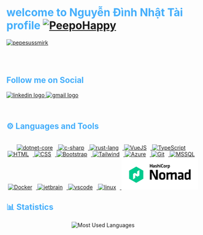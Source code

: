 <h1 style="color: #44AEFB;">welcome to Nguyễn Đình Nhật Tài profile <a href="https://emoji.gg/emoji/9599-peepohappy"><img src="https://cdn3.emoji.gg/emojis/9599-peepohappy.png" width="40px" height="40px" alt="PeepoHappy"></a></h1>


[![pepesussmirk](https://cdn3.emoji.gg/emojis/7200-pepesussmirk.png)](https://emoji.gg/emoji/7200-pepesussmirk)

<br>
<br>

<h2 style="color: #44AEFB"> Follow me on Social</h2>
<div align="left">
    <a href="https://www.linkedin.com/in/nguyendinhnhattai1999/" target="_blank" rel="noreferrer">
        <img src="https://raw.githubusercontent.com/maurodesouza/profile-readme-generator/master/src/assets/icons/social/linkedin/default.svg" width="52" height="40" alt="linkedin logo"  />
    </a>
    <a href="to:nguyendinhnhattai.it@gmail.com" target="_blank" rel="noreferrer">
        <img src="https://raw.githubusercontent.com/maurodesouza/profile-readme-generator/master/src/assets/icons/social/gmail/default.svg" width="52" height="40" alt="gmail logo"  />
    </a>
</div>

</p>    
<br>
<!-- Languages and Tools -->

<h2 style="color: #44AEFB">⚙️ Languages and Tools</h2>

<br>   
<!-- Icons Resources -->
<!-- https://devicon.dev/ -->
<!-- https://cdn.jsdelivr.net/npm/simple-icons@v3/icons/ -->
<div align="center">
  <a href="https://dotnet.microsoft.com/en-us/" target="_blank" rel="noreferrer">
      <img  alt="dotnet-core" height="50px" style="padding-right:10px; ;"src="https://cdn.jsdelivr.net/gh/devicons/devicon/icons/dotnetcore/dotnetcore-original.svg" />
  </a>
  <a href="https://dotnet.microsoft.com/en-us/languages/csharp" target="_blank" rel="noreferrer">
      <img  alt="c-sharp" height="50px" style="padding-right:10px; ;" src="https://cdn.jsdelivr.net/gh/devicons/devicon/icons/csharp/csharp-original.svg" />
  </a>
  <a href="[https://dotnet.microsoft.com/en-us/languages/csharp](https://www.rust-lang.org/)" target="_blank" rel="noreferrer">
      <img  alt="rust-lang" height="50px" style="padding-right:10px; ;" src="https://cdn.jsdelivr.net/gh/devicons/devicon/icons/rust/rust-plain.svg" />
  </a>
  <a href="https://www.vuejs.org/" target="_blank" rel="noreferrer">
      <img  alt="VueJS" height="50px" style="padding-right:10px; ;"  src="https://cdn.jsdelivr.net/gh/devicons/devicon/icons/vuejs/vuejs-original.svg" />
  </a>
  <a href="https://www.typescriptlang.org/" target="_blank" rel="noreferrer">
      <img  alt="TypeScript" height="50px" style="padding-right:10px; ;" src="https://cdn.jsdelivr.net/gh/devicons/devicon/icons/typescript/typescript-plain.svg"/>
  </a>
  <a href="https://developer.mozilla.org/en-US/docs/Web/HTML" target="_blank" rel="noreferrer">
      <img  alt="HTML" height="50px" style="padding-right:10px;" src="https://cdn.jsdelivr.net/gh/devicons/devicon/icons/html5/html5-original.svg"/>
  </a>
  <a href="https://developer.mozilla.org/en-US/docs/Web/CSS" target="_blank" rel="noreferrer">
      <img  alt="CSS" height="50px" style="padding-right:10px;" src="https://cdn.jsdelivr.net/gh/devicons/devicon/icons/css3/css3-original.svg"/>
  </a>
  <a href="https://getbootstrap.com/" target="_blank" rel="noreferrer">
      <img  alt="Bootstrap" height="50px" style="padding-right:10px;" src="https://cdn.jsdelivr.net/gh/devicons/devicon/icons/bootstrap/bootstrap-original.svg"/>
  </a>
  <a href="[https://sass-lang.com/](https://tailwindcss.com/)" target="_blank" rel="noreferrer">
      <img  alt="Tailwind" height="50px" style="padding-right:10px;" src="https://cdn.jsdelivr.net/gh/devicons/devicon/icons/tailwindcss/tailwindcss-plain.svg" />
  </a>
  <a href="https://azure.microsoft.com/en-us" target="_blank" rel="noreferrer">
      <img  alt="Azure" height="50px" style="padding-right:10px;" src="https://cdn.jsdelivr.net/gh/devicons/devicon/icons/azure/azure-original.svg" />
  </a>
  <a href="https://git-scm.com/" target="_blank" rel="noreferrer">
      <img  alt="Git" height="50px" style="padding-right:10px;" src="https://cdn.jsdelivr.net/gh/devicons/devicon/icons/git/git-original.svg"/>
  </a>
  <a href="https://www.microsoft.com/en-us/sql-server/" target="_blank" rel="noreferrer">
      <img  alt="MSSQL" height="50px" style="padding-right:10px;" src="https://cdn.jsdelivr.net/gh/devicons/devicon/icons/microsoftsqlserver/microsoftsqlserver-plain.svg" />
  </a>
  <a href="https://www.docker.com/" target="_blank" rel="noreferrer">
      <img  alt="Docker" height="50px" style="padding-right:10px;" src="https://cdn.jsdelivr.net/gh/devicons/devicon/icons/docker/docker-plain-wordmark.svg"/>
  </a>
  <a href="https://www.jetbrains.com/" target="_blank" rel="noreferrer">
     <img   alt="jetbrain" height="50px" style="padding-right:10px;" src="https://cdn.jsdelivr.net/gh/devicons/devicon/icons/jetbrains/jetbrains-original.svg" />
  </a>
   <a href="https://code.visualstudio.com/" target="_blank" rel="noreferrer">
     <img  alt="vscode" height="50px" style="padding-right:10px;" src="https://cdn.jsdelivr.net/gh/devicons/devicon/icons/vscode/vscode-original.svg"/>
  </a>
  <a href="https://www.linux.org/" target="_blank" rel="noreferrer">
     <img  alt="linux" height="50px" style="padding-right:10px;" src="https://cdn.jsdelivr.net/gh/devicons/devicon/icons/linux/linux-original.svg" />
  </a>
  <a href="https://nomadproject.io">
    <img alt="HashiCorp Nomad logo" src="assets/logo-hashicorp.svg" width="200" />
  </a>

</div>

<h2 style="color: #44AEFB">📊 Statistics</h2>
<!-- Begin Stats Cards -->
<!-- Resources:  -->
<!-- Github & Languages Stats: https://github.com/anuraghazra/github-readme-stats --> 
<!-- Streak Stats: https://github.com/denvercoder1/github-readme-streak-stats -->
<!-- Change the value after ?username= to your GitHub username. -->
<div class="stats" align="center">
<!-- ![Most Used Languages](https://github-readme-stats.vercel.app/api/top-langs/?username=KhaledBadranDev&show_icons=true&theme=algolia&border_radius=20) -->
    
<!-- compact programming languages layout -->
![Most Used Languages](https://github-readme-stats.vercel.app/api/top-langs/?username=JustinHammer-teck&layout=compact&show_icons=true&theme=algolia&border_radius=20)
</div>
<!--  End Stats Cards -->
